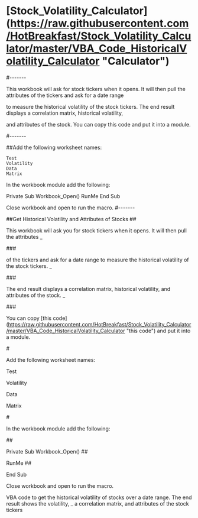# [Stock_Volatility_Calculator] (https://raw.githubusercontent.com/HotBreakfast/Stock_Volatility_Calculator/master/VBA_Code_HistoricalVolatility_Calculator "Calculator")
#-------
<P/>This workbook will ask for stock tickers when it opens. It will then pull the attributes of the tickers and ask for a date range</P>
<P/>to measure the historical volatility of the stock tickers. The end result displays a correlation matrix, historical volatility,</P> <P/> and attributes of the stock. You can copy this code and put it into a module. </P>
#-------


##Add the following worksheet names:

	Test
	Volatility
	Data
	Matrix

In the workbook module add the following:

Private Sub Workbook_Open()
RunMe
End Sub

Close workbook and open to run the macro.
#-------



##Get Historical Volatility and Attributes of Stocks
##<P/>This workbook will ask you for stock tickers when it opens. It will then pull the attributes _ </P>
###<P/> of the tickers and ask for a date range to measure the historical volatility of the stock tickers. _ </P>
###<P/>The end result displays a correlation matrix, historical volatility, and attributes of the stock. _ </P>
###<P/>You can copy [this code] (https://raw.githubusercontent.com/HotBreakfast/Stock_Volatility_Calculator/master/VBA_Code_HistoricalVolatility_Calculator "this code") and put it into a module. </P>

#<P/>Add the following worksheet names:

<P/>	Test
<P/>	Volatility
<P/>	Data
<P/>	Matrix

#<P/>In the workbook module add the following:

##<P/>Private Sub Workbook_Open()
##<P/>RunMe
##<P/>End Sub

<P/>Close workbook and open to run the macro.
<P/>VBA code to get the historical volatility of stocks over a date range. The end result shows the volatility, _
a correlation matrix, and attributes of the stock tickers

